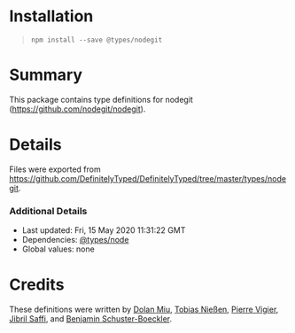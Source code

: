 # Installation
> `npm install --save @types/nodegit`

# Summary
This package contains type definitions for nodegit (https://github.com/nodegit/nodegit).

# Details
Files were exported from https://github.com/DefinitelyTyped/DefinitelyTyped/tree/master/types/nodegit.

### Additional Details
 * Last updated: Fri, 15 May 2020 11:31:22 GMT
 * Dependencies: [@types/node](https://npmjs.com/package/@types/node)
 * Global values: none

# Credits
These definitions were written by [Dolan Miu](https://github.com/dolanmiu), [Tobias Nießen](https://github.com/tniessen), [Pierre Vigier](https://github.com/pvigier), [Jibril Saffi](https://github.com/IGI-111), and [Benjamin Schuster-Boeckler](https://github.com/DaGaMs).
